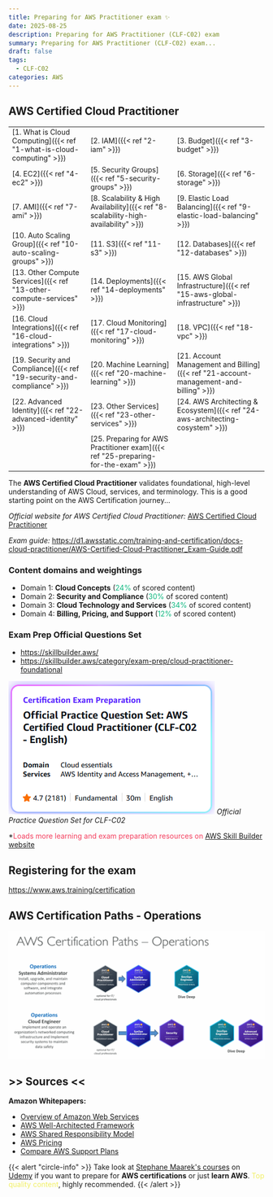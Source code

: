 ```yaml
---
title: Preparing for AWS Practitioner exam ✨
date: 2025-08-25
description: Preparing for AWS Practitioner (CLF-C02) exam
summary: Preparing for AWS Practitioner (CLF-C02) exam...
draft: false
tags:
  - CLF-C02
categories: AWS
---
```

## AWS Certified Cloud Practitioner

|                                                                         |                                                                                     |                                                                                       |
| ----------------------------------------------------------------------- | ----------------------------------------------------------------------------------- | ------------------------------------------------------------------------------------- |
| [1. What is Cloud Computing]({{< ref "1-what-is-cloud-computing" >}})   | [2. IAM]({{< ref "2-iam" >}})                                                       | [3. Budget]({{< ref "3-budget" >}})                                                   |
| [4. EC2]({{< ref "4-ec2" >}})                                           | [5. Security Groups]({{< ref "5-security-groups" >}})                               | [6. Storage]({{< ref "6-storage" >}})                                                 |
| [7. AMI]({{< ref "7-ami" >}})                                           | [8. Scalability & High Availability]({{< ref "8-scalability-high-availability" >}}) | [9. Elastic Load Balancing]({{< ref "9-elastic-load-balancing" >}})                   |
| [10. Auto Scaling Group]({{< ref "10-auto-scaling-groups" >}})          | [11. S3]({{< ref "11-s3" >}})                                                       | [12. Databases]({{< ref "12-databases" >}})                                           |
| [13. Other Compute Services]({{< ref "13-other-compute-services" >}})   | [14. Deployments]({{< ref "14-deployments" >}})                                     | [15. AWS Global Infrastructure]({{< ref "15-aws-global-infrastructure" >}})           |
| [16. Cloud Integrations]({{< ref "16-cloud-integrations" >}})           | [17. Cloud Monitoring]({{< ref "17-cloud-monitoring" >}})                           | [18. VPC]({{< ref "18-vpc" >}})                                                       |
| [19. Security and Compliance]({{< ref "19-security-and-compliance" >}}) | [20. Machine Learning]({{< ref "20-machine-learning" >}})                           | [21. Account Management and Billing]({{< ref "21-account-management-and-billing" >}}) |
| [22. Advanced Identity]({{< ref "22-advanced-identity" >}})             | [23. Other Services]({{< ref "23-other-services" >}})                               | [24. AWS Architecting & Ecosystem]({{< ref "24-aws-architecting-cosystem" >}})        |
|                                                                         | [25. Preparing for AWS Practitioner exam]({{< ref "25-preparing-for-the-exam" >}})  |                                                                                       |

The **AWS Certified Cloud Practitioner** validates foundational, high-level understanding of AWS Cloud, services, and terminology.  This is a good starting point on the AWS Certification journey...

_Official website for AWS Certified Cloud Practitioner:_ [AWS Certified Cloud Practitioner](https://aws.amazon.com/certification/certified-cloud-practitioner/)

_Exam guide:_ https://d1.awsstatic.com/training-and-certification/docs-cloud-practitioner/AWS-Certified-Cloud-Practitioner_Exam-Guide.pdf
### Content domains and weightings

- Domain 1: **Cloud Concepts** (<font color=#10b981>24%</font> of scored content)
- Domain 2: **Security and Compliance** (<font color=#10b981>30%</font> of scored content)
- Domain 3: **Cloud Technology and Services** (<font color=#10b981>34%</font> of scored content)
- Domain 4: **Billing, Pricing, and Support** (<font color=#10b981>12%</font> of scored content)
### Exam Prep Official Questions Set

- https://skillbuilder.aws/
- https://skillbuilder.aws/category/exam-prep/cloud-practitioner-foundational

![](./assets/AWS_Exam_Prep.png)
_Official Practice Question Set for CLF-C02_

\*<font color=#f43f5e>Loads more learning and exam preparation resources on</font> [AWS Skill Builder website](https://skillbuilder.aws/)
## Registering for the exam

https://www.aws.training/certification
## AWS Certification Paths - Operations

![](./assets/AWS_Certification_paths.png)
## >> Sources <<

**Amazon Whitepapers:**

- [Overview of Amazon Web Services](https://docs.aws.amazon.com/whitepapers/latest/aws-overview/introduction.html)    
- [AWS Well-Architected Framework](https://docs.aws.amazon.com/wellarchitected/latest/framework/welcome.html)    
- [AWS Shared Responsibility Model](https://docs.aws.amazon.com/whitepapers/latest/aws-risk-and-compliance/shared-responsibility-model.html)    
- [AWS Pricing](https://aws.amazon.com/pricing/?aws-products-pricing.sort-by=item.additionalFields.productNameLowercase&aws-products-pricing.sort-order=asc&awsf.Free%20Tier%20Type=*all&awsf.tech-category=*all)    
- [Compare AWS Support Plans](https://aws.amazon.com/premiumsupport/plans/)

{{< alert "circle-info" >}}
Take look at [Stephane Maarek's courses](https://www.udemy.com/user/stephane-maarek/) on [Udemy](https://www.udemy.com/) if you want to prepare for **AWS certifications** or just **learn AWS**. <font color=#f1ef63>Top quality content</font>, highly recommended.
{{< /alert >}}

